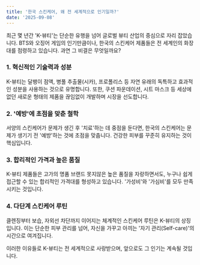```yaml
---
title: '한국 스킨케어, 왜 전 세계적으로 인기일까?'
date: '2025-09-08'
---
```


최근 몇 년간 'K-뷰티'는 단순한 유행을 넘어 글로벌 뷰티 산업의 중심으로 자리 잡았습니다. BTS와 오징어 게임의 인기만큼이나, 한국의 스킨케어 제품들은 전 세계인의 화장대를 점령하고 있습니다. 과연 그 비결은 무엇일까요?

### 1. 혁신적인 기술력과 성분
K-뷰티는 달팽이 점액, 병풀 추출물(시카), 프로폴리스 등 자연 유래의 독특하고 효과적인 성분을 사용하는 것으로 유명합니다. 또한, 쿠션 파운데이션, 시트 마스크 등 세상에 없던 새로운 형태의 제품을 끊임없이 개발하며 시장을 선도합니다.

### 2. '예방'에 초점을 맞춘 철학
서양의 스킨케어가 문제가 생긴 후 '치료'하는 데 중점을 둔다면, 한국의 스킨케어는 문제가 생기기 전 '예방'하는 것에 초점을 맞춥니다. 건강한 피부를 꾸준히 유지하는 것이 핵심입니다.

### 3. 합리적인 가격과 높은 품질
K-뷰티 제품들은 고가의 명품 브랜드 못지않은 높은 품질을 자랑하면서도, 누구나 쉽게 접근할 수 있는 합리적인 가격대를 형성하고 있습니다. '가성비'와 '가심비'를 모두 만족시키는 것입니다.

### 4. 다단계 스킨케어 루틴
클렌징부터 보습, 자외선 차단까지 이어지는 체계적인 스킨케어 루틴은 K-뷰티의 상징입니다. 이는 단순한 피부 관리를 넘어, 자신을 가꾸고 아끼는 '자기 관리(Self-care)'의 시간으로 여겨집니다.

이러한 이유들로 K-뷰티는 전 세계적으로 사랑받으며, 앞으로도 그 인기는 계속될 것입니다.